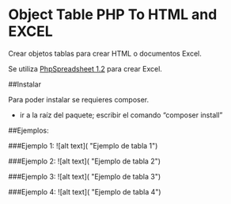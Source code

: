 # Object Table PHP To HTML and EXCEL

Crear objetos tablas para crear HTML o documentos Excel.

Se utiliza [PhpSpreadsheet 1.2](https://phpspreadsheet.readthedocs.io/en/develop/) para crear Excel.

##Instalar

Para poder instalar se requieres composer.
* ir a la raíz del paquete; escribir el comando “composer install”

##Ejemplos:

###Ejemplo 1:
![alt text]( "Ejemplo de tabla 1")

###Ejemplo 2:
![alt text]( "Ejemplo de tabla 2")

###Ejemplo 3:
![alt text]( "Ejemplo de tabla 3")

###Ejemplo 4:
![alt text]( "Ejemplo de tabla 4")